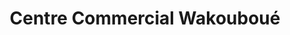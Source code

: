 ---
title: "Centre Commercial Wakouboué"
url: /yopougon/centre-commercial-wakouboue/
shop: centre commercial
---